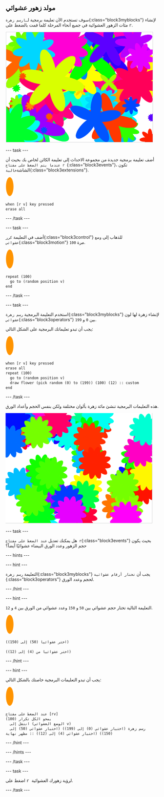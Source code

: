 ## مولد زهور عشوائي

سوف تستخدم الآن تعليمة برمجية لــ`ارسم زهرة`{:class="block3myblocks"} لإنشاء مئات الزهور العشوائية في جميع أنحاء المرحلة كلما قمت بالضغط على <kbd>r</kbd>.

![أزهار عشوائية](images/flower-random.png)

\--- task \---

أضف تعليمة برمجية جديدة من مجموعة الاحداث إلى تعليمة الكائن لخاص بك بحيث أن `عندما يتم الضغط على مفتاح r `{:class="block3events"}، تكون الشاشة`خالية`{:class="block3extensions"}.

![كائن الزهرة](images/flower-sprite.png)

```blocks3
when [r v] key pressed
erase all
```

\--- /task \---

\--- task \---

أضف في التعليمة `كرر`{:class="block3control"} للذهاب إلى `وضع عشوائي`{:class="block3motion"} `100` مرة.

![كائن الزهرة](images/flower-sprite.png)

```blocks3
repeat (100)
  go to (random position v)
end
```

\--- /task \---

\--- task \---

استخدم التعليمة البرمجية `رسم زهرة`{:class="block3myblocks"} لإنشاء زهرة لها لون `عشوائي`{:class="block3operators"} بين `0` و `199`.

يجب أن تبدو تعليماتك البرمجية على الشكل التالي:

![كائن الزهرة](images/flower-sprite.png)

```blocks3
when [r v] key pressed
erase all
repeat (100) 
  go to (random position v)
  draw flower (pick random (0) to (199)) (100) (12) :: custom
end
```

\--- /task \---

هذه التعليمات البرمجية تنشئ مائة زهرة بألوان مختلفة ولكن بنفس الحجم وأعداد الورق.

![الزهور فقط بألوان عشوائية](images/flower-random-colour.png)

\--- task \---

هل يمكنك تعديل `عند الضغط على مفتاح r`{:class="block3events"} بحيث يكون حجم الزهور وعدد الورق البيضاء عشوائيًا أيضاً؟

\--- hints \---

\--- hint \---

التعليمة `رسم زهرة`{:class="block3myblocks"} يجب أن `تختار أرقام عشوائية `{:class="block3operators"} لحجم وعدد الورق.

\--- /hint \---

\--- hint \---

التعليمة التالية تختار حجم عشوائي بين `50` و `150` وعدد عشوائي من الورق بين `4` و `12`.

![كائن الزهرة](images/flower-sprite.png)

```blocks3
(اختر عشوائيا (50) إلى (150))

(اختر عشوائيا من (4) إلى (12))
```

\--- /hint \---

\--- hint \---

يجب أن تبدو التعليمات البرمجية خاصتك بالشكل التالي:

![كائن الزهرة](images/flower-sprite.png)

```blocks3
عند الضغط على مفتاح [rv]
يمحو الكل تكرار (100) 
  انتقل إلى (الوضع العشوائي v)
  رسم زهرة (اختيار عشوائي (0) إلى (199)) (اختيار عشوائي (50) إلى (150)) (اختيار عشوائي (4) إلى (12)) :: مظهر نهاية
```

\--- /hint \---

\--- /hints \---

\--- /task \---

\--- task \---

اضغط على <kbd> r </kbd> لرؤية زهورك العشوائية.

\--- /task \---